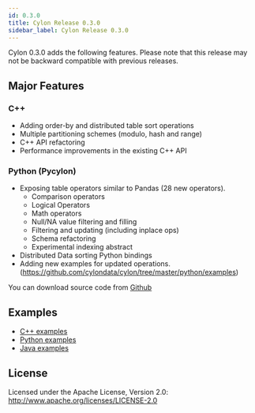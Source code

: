 ```yaml
---
id: 0.3.0
title: Cylon Release 0.3.0
sidebar_label: Cylon Release 0.3.0
---
```


Cylon 0.3.0 adds the following features. Please note that this release may not be backward
 compatible with previous releases.

## Major Features

### C++

- Adding order-by and distributed table sort operations
- Multiple partitioning schemes (modulo, hash and range)
- C++ API refactoring
- Performance improvements in the existing C++ API

### Python (Pycylon)

- Exposing table operators similar to Pandas (28 new operators).
  - Comparison operators
  - Logical Operators
  - Math operators
  - Null/NA value filtering and filling
  - Filtering and updating (including inplace ops)
  - Schema refactoring
  - Experimental indexing abstract
- Distributed Data sorting Python bindings
- Adding new examples for updated operations. (https://github.com/cylondata/cylon/tree/master/python/examples)


You can download source code from [Github](https://github.com/cylondata/cylon/releases)

## Examples

- [C++ examples](https://github.com/cylondata/cylon/tree/0.3.0/cpp/src/examples)
- [Python examples](https://github.com/cylondata/cylon/tree/0.3.0/python/examples)
- [Java examples](https://github.com/cylondata/cylon/tree/0.3.0/java/src/main/java/org/cylondata/cylon/examples)

## License

Licensed under the Apache License, Version 2.0: http://www.apache.org/licenses/LICENSE-2.0